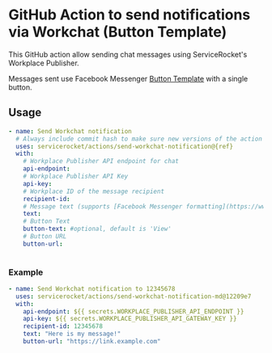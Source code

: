 # GitHub Action to send notifications via Workchat (Button Template)

This GitHub action allow sending chat messages using ServiceRocket's Workplace Publisher. 

Messages sent use Facebook Messenger [Button Template](https://developers.facebook.com/docs/messenger-platform/reference/templates/button) with a single button.

## Usage

```yaml
- name: Send Workchat notification
  # Always include commit hash to make sure new versions of the action does not break your workflow.
  uses: servicerocket/actions/send-workchat-notification@{ref}
  with:
    # Workplace Publisher API endpoint for chat
    api-endpoint: 
    # Workplace Publisher API Key
    api-key: 
    # Workplace ID of the message recipient
    recipient-id: 
    # Message text (supports [Facebook Messenger formatting](https://www.facebook.com/help/147348452522644))
    text: 
    # Button Text
    button-text: #optional, default is 'View'
    # Button URL
    button-url: 
    
```

### Example

```yaml
- name: Send Workchat notification to 12345678
  uses: servicerocket/actions/send-workchat-notification-md@12209e7
  with:
    api-endpoint: ${{ secrets.WORKPLACE_PUBLISHER_API_ENDPOINT }}
    api-key: ${{ secrets.WORKPLACE_PUBLISHER_API_GATEWAY_KEY }}
    recipient-id: 12345678
    text: "Here is my message!"
    button-url: "https://link.example.com"
```
